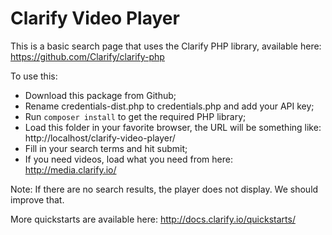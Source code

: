 Clarify Video Player
======================

This is a basic search page that uses the Clarify PHP library, available here: https://github.com/Clarify/clarify-php

To use this:

*  Download this package from Github;
*  Rename credentials-dist.php to credentials.php and add your API key;
*  Run `` composer install `` to get the required PHP library;
*  Load this folder in your favorite browser, the URL will be something like: http://localhost/clarify-video-player/
*  Fill in your search terms and hit submit;
*  If you need videos, load what you need from here: http://media.clarify.io/

Note: If there are no search results, the player does not display. We should improve that.

More quickstarts are available here: http://docs.clarify.io/quickstarts/
